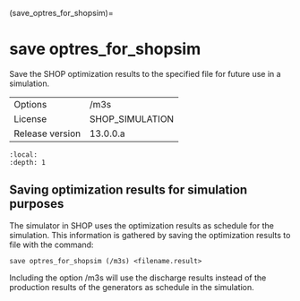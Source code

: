 (save_optres_for_shopsim)=
# save optres_for_shopsim
Save the SHOP optimization results to the specified file for future use in a simulation.

|   |   |
|---|---|
|Options|/m3s|
|License|SHOP_SIMULATION|
|Release version|13.0.0.a|

```{contents}
:local:
:depth: 1
```

## Saving optimization results for simulation purposes
The simulator in SHOP uses the optimization results as schedule for the simulation. This information is gathered by saving the optimization results to file with the command:
```
save optres_for_shopsim (/m3s) <filename.result>
```

Including the option /m3s will use the discharge results instead of the production results of the generators as schedule in the simulation.



